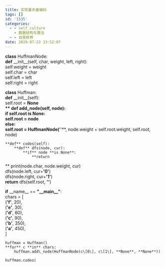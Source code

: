 ```yaml
---
title: 实现霍夫曼编码
tags: []
id: '1535'
categories:
  - - self_culture
    - 数据结构与算法
  - - 自我修养
date: 2019-07-23 13:52:07
---
```


**class** HuffmanNode:  
    **def** \_\_init\_\_(self, char, weight, left, right):  
        self.weight = weight  
        self.char = char  
        self.left = left  
        self.right = right  
  
**class** Huffman:  
    **def** \_\_init\_\_(self):  
        self.root = **None  
** **def** add\_node(self, node):  
        **if** self.root **is None**:  
            self.root = node  
        **else**:  
            self.root = HuffmanNode(**''**, node.weight + self.root.weight, self.root, node)  
  
    **def** codes(self):  
        **def** dfs(node, cur):  
            **if** node **is None**:  
                **return  
** print(node.char, node.weight, cur)  
            dfs(node.left, cur+**'0'**)  
            dfs(node.right, cur+**'1'**)  
        **return** dfs(self.root, **''**)  
  
  
**if** \_\_name\_\_ == **"\_\_main\_\_"**:  
    chars = \[  
        (**'f'**, 20),  
        (**'e'**, 30),  
        (**'d'**, 60),  
        (**'c'**, 90),  
        (**'b'**, 350),  
        (**'a'**, 450),  
    \]  
  
    huffman = Huffman()  
    **for** c **in** chars:  
        huffman.add\_node(HuffmanNode(c\[0\], c\[1\], **None**, **None**))  
  
    huffman.codes(